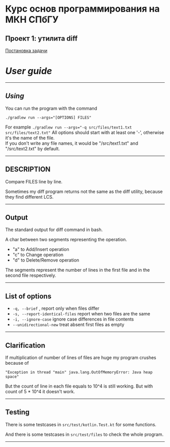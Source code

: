 # Курс основ программирования на МКН СПбГУ
## Проект 1: утилита diff

[Постановка задачи](./TASK.md)



# *User guide*
___

## *Using*
You can run the program with the command <br>
``` #bash
./gradlew run --args="[OPTIONS] FILES"
```

For example ```./gradlew run --args="-q src/files/text1.txt src/files/text2.txt"```
All options should start with at least one '-', otherwise it's the name of the file. <br>
If you don't write any file names, it would be "/src/text1.txt" and "/src/text2.txt" by default.

---

## DESCRIPTION

Compare FILES line by line.

Sometimes my diff program returns not the same as the diff utility, because they find different LCS.

---

## Output

The standard output for diff command in bash.

A char between two segments representing the operation.
+ "a" to Add/Insert operation
+ "c" to Change operation
+ "d" to Delete/Remove operation

The segments represent the number of lines in the first file and in the second file respectively.

---
## List of options
+ ```-q, --brief``` , report only when files differ <br>
+ ```-s, --report-identical-files``` report when two files are the same
+ ```-i, --ignore-case``` ignore case differences in file contents
+ ```--unidirectional-new``` treat absent first files as empty
---
## Clarification

If multiplication of number of lines of files are huge my program crushes because of 

```"Exception in thread "main" java.lang.OutOfMemoryError: Java heap space" ```

But the count of line in each file equals to 10^4 is still working. But with count of 5 * 10^4 it doesn't work.

---

## Testing

There is some testcases in ```src/test/kotlin.Test.kt``` for some functions. 

And there is some testcases in ```src/test/files``` to check the whole program.

---

